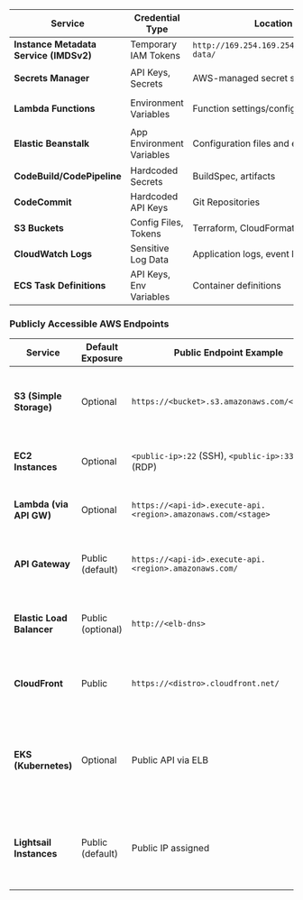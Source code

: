 | **Service**                           | **Credential Type**       | **Location**                                            | **Extraction Method**                    |
| ------------------------------------- | ------------------------- | ------------------------------------------------------- | ---------------------------------------- |
| **Instance Metadata Service (IMDSv2)**| Temporary IAM Tokens      | `http://169.254.169.254/latest/meta-data/`              | `curl` with token header                 |
| **Secrets Manager**                  | API Keys, Secrets         | AWS-managed secret store                               | `aws secretsmanager get-secret-value`   |
| **Lambda Functions**                 | Environment Variables     | Function settings/config                               | `aws lambda get-function-configuration` |
| **Elastic Beanstalk**                | App Environment Variables | Configuration files and environments                   | `aws elasticbeanstalk describe-environments` |
| **CodeBuild/CodePipeline**           | Hardcoded Secrets         | BuildSpec, artifacts                                   | Review buildspec or logs                 |
| **CodeCommit**                       | Hardcoded API Keys        | Git Repositories                                       | `git grep`, manual code inspection       |
| **S3 Buckets**                       | Config Files, Tokens      | Terraform, CloudFormation templates                    | `aws s3 cp`, check bucket policies       |
| **CloudWatch Logs**                  | Sensitive Log Data        | Application logs, event logs                           | Query logs for secrets                   |
| **ECS Task Definitions**             | API Keys, Env Variables   | Container definitions                                  | `aws ecs describe-task-definition`       |

### Publicly Accessible AWS Endpoints

| **Service**               | **Default Exposure** | **Public Endpoint Example**                                   | **Notes**                                                    |
| ------------------------- | -------------------- | ------------------------------------------------------------- | ------------------------------------------------------------ |
| **S3 (Simple Storage)**   | Optional             | `https://<bucket>.s3.amazonaws.com/<object>`                  | Can be made public via bucket policy or ACL.                 |
| **EC2 Instances**         | Optional             | `<public-ip>:22` (SSH), `<public-ip>:3389` (RDP)              | Exposed via Security Groups and public IP.                   |
| **Lambda (via API GW)**   | Optional             | `https://<api-id>.execute-api.<region>.amazonaws.com/<stage>` | Public if API Gateway is public.                             |
| **API Gateway**           | Public (default)     | `https://<api-id>.execute-api.<region>.amazonaws.com/`        | Protect with usage plans, IAM, or Lambda authorizers.        |
| **Elastic Load Balancer** | Public (optional)    | `http://<elb-dns>`                                            | Public if configured as internet-facing.                     |
| **CloudFront**            | Public               | `https://<distro>.cloudfront.net/`                            | CDN service meant for public delivery.                       |
| **EKS (Kubernetes)**      | Optional             | Public API via ELB                                            | Can be public unless restricted with endpoint access config. |
| **Lightsail Instances**   | Public (default)     | Public IP assigned                                            | Like EC2, but simplified; exposed unless firewall adjusted.  |
